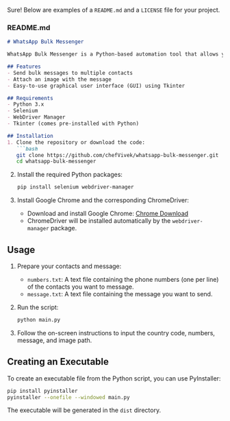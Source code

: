 Sure! Below are examples of a `README.md` and a `LICENSE` file for your project.

### README.md
```markdown
# WhatsApp Bulk Messenger

WhatsApp Bulk Messenger is a Python-based automation tool that allows you to send bulk messages to multiple contacts on WhatsApp Web. The tool uses Selenium to automate the message-sending process.

## Features
- Send bulk messages to multiple contacts
- Attach an image with the message
- Easy-to-use graphical user interface (GUI) using Tkinter

## Requirements
- Python 3.x
- Selenium
- WebDriver Manager
- Tkinter (comes pre-installed with Python)

## Installation
1. Clone the repository or download the code:
   ```bash
   git clone https://github.com/chefVivek/whatsapp-bulk-messenger.git
   cd whatsapp-bulk-messenger
   ```

2. Install the required Python packages:
   ```bash
   pip install selenium webdriver-manager
   ```

3. Install Google Chrome and the corresponding ChromeDriver:
   - Download and install Google Chrome: [Chrome Download](https://www.google.com/chrome/)
   - ChromeDriver will be installed automatically by the `webdriver-manager` package.

## Usage
1. Prepare your contacts and message:
   - `numbers.txt`: A text file containing the phone numbers (one per line) of the contacts you want to message.
   - `message.txt`: A text file containing the message you want to send.

2. Run the script:
   ```bash
   python main.py
   ```

3. Follow the on-screen instructions to input the country code, numbers, message, and image path.

## Creating an Executable
To create an executable file from the Python script, you can use PyInstaller:
```bash
pip install pyinstaller
pyinstaller --onefile --windowed main.py
```

The executable will be generated in the `dist` directory.

